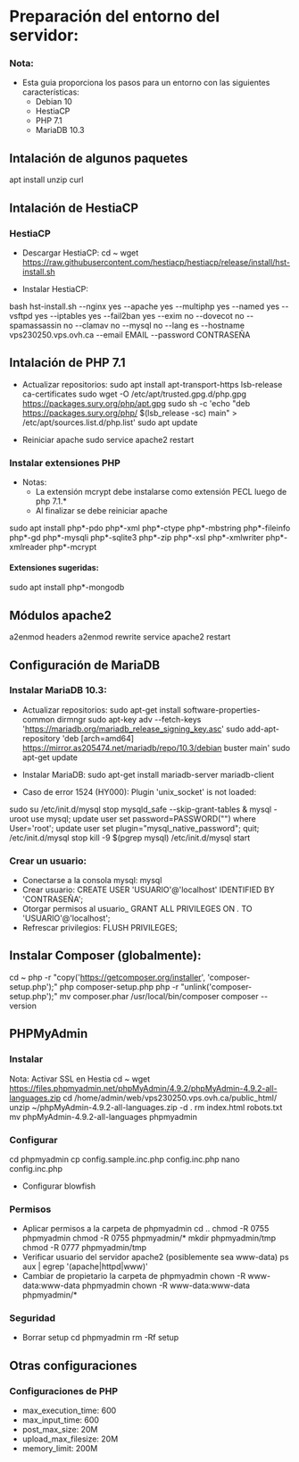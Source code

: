 # Preparación del entorno del servidor:

### Nota:
- Esta guia proporciona los pasos para un entorno con las siguientes características:
    - Debian 10
    - HestiaCP
    - PHP 7.1
    - MariaDB 10.3

## Intalación de algunos paquetes
apt install unzip curl

## Intalación de HestiaCP

### HestiaCP

- Descargar HestiaCP:
cd ~
wget https://raw.githubusercontent.com/hestiacp/hestiacp/release/install/hst-install.sh

- Instalar HestiaCP:

bash hst-install.sh --nginx yes --apache yes --multiphp yes --named yes --vsftpd yes --iptables yes --fail2ban yes --exim no --dovecot no --spamassassin no --clamav no --mysql no --lang es --hostname vps230250.vps.ovh.ca --email EMAIL --password CONTRASEÑA

## Intalación de PHP 7.1

- Actualizar repositorios:
sudo apt install apt-transport-https lsb-release ca-certificates
sudo wget -O /etc/apt/trusted.gpg.d/php.gpg https://packages.sury.org/php/apt.gpg
sudo sh -c 'echo "deb https://packages.sury.org/php/ $(lsb_release -sc) main" > /etc/apt/sources.list.d/php.list'
sudo apt update

- Reiniciar apache
sudo service apache2 restart

### Instalar extensiones PHP 
- Notas: 
    - La extensión mcrypt debe instalarse como extensión PECL luego de php 7.1.*
    - Al finalizar se debe reiniciar apache

sudo apt install php*-pdo php*-xml php*-ctype php*-mbstring php*-fileinfo php*-gd php*-mysqli php*-sqlite3 php*-zip php*-xsl php*-xmlwriter php*-xmlreader php*-mcrypt

#### Extensiones sugeridas:
sudo apt install php*-mongodb

## Módulos apache2
a2enmod headers
a2enmod rewrite
service apache2 restart

## Configuración de MariaDB

### Instalar MariaDB 10.3:
- Actualizar repositorios:
sudo apt-get install software-properties-common dirmngr
sudo apt-key adv --fetch-keys 'https://mariadb.org/mariadb_release_signing_key.asc'
sudo add-apt-repository 'deb [arch=amd64] https://mirror.as205474.net/mariadb/repo/10.3/debian buster main'
sudo apt-get update

- Instalar MariaDB:
sudo apt-get install mariadb-server mariadb-client

- Caso de error 1524 (HY000): Plugin 'unix_socket' is not loaded:

sudo su
/etc/init.d/mysql stop
mysqld_safe --skip-grant-tables &
mysql -uroot
use mysql;
update user set password=PASSWORD("") where User='root';
update user set plugin="mysql_native_password";
quit;
/etc/init.d/mysql stop
kill -9 $(pgrep mysql)
/etc/init.d/mysql start


### Crear un usuario:
- Conectarse a la consola mysql:
mysql
- Crear usuario:
CREATE USER 'USUARIO'@'localhost' IDENTIFIED BY 'CONTRASEÑA';
- Otorgar permisos al usuario_
GRANT ALL PRIVILEGES ON *.* TO 'USUARIO'@'localhost';
- Refrescar privilegios:
FLUSH PRIVILEGES;

## Instalar Composer (globalmente):
cd ~
php -r "copy('https://getcomposer.org/installer', 'composer-setup.php');"
php composer-setup.php
php -r "unlink('composer-setup.php');"
mv composer.phar /usr/local/bin/composer
composer --version

## PHPMyAdmin

### Instalar 
Nota: Activar SSL en Hestia
cd ~
wget https://files.phpmyadmin.net/phpMyAdmin/4.9.2/phpMyAdmin-4.9.2-all-languages.zip
cd /home/admin/web/vps230250.vps.ovh.ca/public_html/
unzip ~/phpMyAdmin-4.9.2-all-languages.zip -d .
rm index.html robots.txt
mv phpMyAdmin-4.9.2-all-languages phpmyadmin

### Configurar
cd phpmyadmin
cp config.sample.inc.php config.inc.php 
nano config.inc.php
- Configurar blowfish

### Permisos

- Aplicar permisos a la carpeta de phpmyadmin
cd ..
chmod -R 0755 phpmyadmin
chmod -R 0755 phpmyadmin/*
mkdir phpmyadmin/tmp
chmod -R 0777 phpmyadmin/tmp
- Verificar usuario del servidor apache2 (posiblemente sea www-data)
ps aux | egrep '(apache|httpd|www)'
- Cambiar de propietario la carpeta de phpmyadmin
chown -R www-data:www-data phpmyadmin
chown -R www-data:www-data phpmyadmin/*

### Seguridad

- Borrar setup
cd phpmyadmin
rm -Rf setup

## Otras configuraciones

### Configuraciones de PHP

- max_execution_time: 600
- max_input_time: 600
- post_max_size: 20M
- upload_max_filesize: 20M
- memory_limit: 200M
